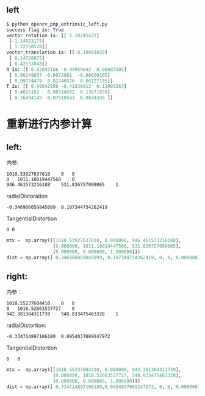 


## left

```python
$ python opencv_pnp_extrinsic_left.py
success flag is: True
vector_rotation is: [[ 1.18245432]
 [-1.14023175]
 [ 1.22350528]]
vector_translation is: [[-0.10983835]
 [ 0.14720075]
 [ 0.42553048]]
R is: [[ 0.02691166 -0.99959842  0.00887505]
 [ 0.06149057 -0.0072061  -0.99808165]
 [ 0.99774479  0.02740576  0.06127195]]
T is: [[ 0.90042956 -0.41839913  0.11903263]
 [ 0.4025182   0.90514602  0.13671056]
 [-0.16494149 -0.07518543  0.9834335 ]]
```


# 重新进行内参计算

## left:

内参:
```
1010.53927637810	0	0
0	1011.10019447568	0
946.461573216188	531.836757099065	1
```

radialDistoration
```
-0.346986059845099	0.107344734262419
```

TangentialDistortion
```
0 0
```

```python
mtx =  np.array([[1010.53927637810, 0.000000, 946.461573216188],
                 [0.000000, 1011.10019447568, 531.836757099065],
                 [0.000000, 0.000000, 1.000000]])
dist = np.array([-0.346986059845099, 0.107344734262419, 0, 0, 0.000000])
```


## right:
内参：
```
1018.55237604410	0	0
0	1018.52663537727	0
942.381384311739	548.833475463328	1
```

radialDistortion:
```
-0.334714897106180	0.0954037089247972
```

TangentialDistortion  
```
0	0
```

```python
mtx =  np.array([[1018.55237604410, 0.000000, 942.381384311739],
                 [0.000000, 1018.52663537727, 548.833475463328],
                 [0.000000, 0.000000, 1.000000]])
dist = np.array([-0.334714897106180,0.0954037089247972, 0, 0, 0.000000])
```
